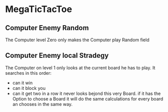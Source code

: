 # MegaTicTacToe
## Computer Enemy Random
The Computer level Zero only makes the Computer play Random field
## Computer Enemy local Stradegy 
The Computer on level 1 only looks at the current board he has to play.
It searches in this order:
- can it win
- can it block you
- can it get two in a row
it never looks bejond this very Board.
if it has the Option to choose a Board it will do the same calculations for every board an chooses in the same way.
